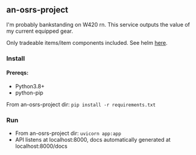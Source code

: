 ## an-osrs-project

I'm probably bankstanding on W420 rn. This service outputs the value of 
my current equipped gear.

Only tradeable items/item components included. See helm [here](https://oldschool.runescape.wiki/w/Mask_of_rebirth). 

### Install

#### Prereqs:
* Python3.8+
* python-pip

From an-osrs-project dir: `pip install -r requirements.txt`

### Run
* From an-osrs-project dir: `uvicorn app:app`
* API listens at localhost:8000, docs automatically generated at localhost:8000/docs